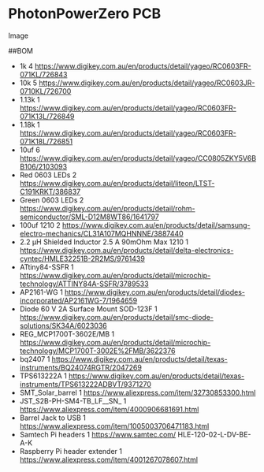 # PhotonPowerZero PCB

Image

##BOM
 - 1k	4	https://www.digikey.com.au/en/products/detail/yageo/RC0603FR-071KL/726843
 - 10k	5	https://www.digikey.com.au/en/products/detail/yageo/RC0603JR-0710KL/726700
 - 1.13k	1	https://www.digikey.com.au/en/products/detail/yageo/RC0603FR-071K13L/726849
 - 1.18k	1	https://www.digikey.com.au/en/products/detail/yageo/RC0603FR-071K18L/726851
 - 10uf	6	https://www.digikey.com.au/en/products/detail/yageo/CC0805ZKY5V6BB106/2103093
 - Red 0603 LEDs	2	https://www.digikey.com.au/en/products/detail/liteon/LTST-C191KRKT/386837
 - Green 0603 LEDs	2	https://www.digikey.com.au/en/products/detail/rohm-semiconductor/SML-D12M8WT86/1641797
 - 100uf 1210	2	https://www.digikey.com.au/en/products/detail/samsung-electro-mechanics/CL31A107MQHNNNE/3887440
 - 2.2 µH Shielded Inductor 2.5 A 90mOhm Max 1210	1	https://www.digikey.com.au/en/products/detail/delta-electronics-cyntec/HMLE32251B-2R2MS/9761439
 - ATtiny84-SSFR	1	https://www.digikey.com.au/en/products/detail/microchip-technology/ATTINY84A-SSFR/3789533
 - AP2161-WG	1	https://www.digikey.com.au/en/products/detail/diodes-incorporated/AP2161WG-7/1964659
 - Diode 60 V 2A Surface Mount SOD-123F	1	https://www.digikey.com.au/en/products/detail/smc-diode-solutions/SK34A/6023036
 - REG_MCP1700T-3602E/MB	1	https://www.digikey.com.au/en/products/detail/microchip-technology/MCP1700T-3002E%2FMB/3622376
 - bq2407	1	https://www.digikey.com.au/en/products/detail/texas-instruments/BQ24074RGTR/2047269
 - TPS613222A	1	https://www.digikey.com.au/en/products/detail/texas-instruments/TPS613222ADBVT/9371270
 - SMT_Solar_barrel	1	https://www.aliexpress.com/item/32730853300.html
 - JST_S2B-PH-SM4-TB_LF__SN_	1	https://www.aliexpress.com/item/4000906681691.html
 - Barrel Jack to USB	1	https://www.aliexpress.com/item/1005003706471183.html
 - Samtech Pi headers	1	https://www.samtec.com/ HLE-120-02-L-DV-BE-A-K
 - Raspberry Pi header extender	1	https://www.aliexpress.com/item/4001267078607.html

